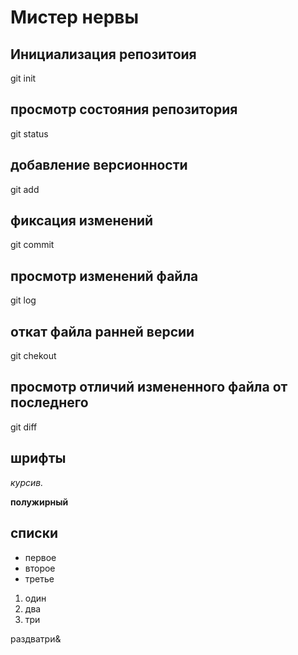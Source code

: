 # Мистер нервы

## Инициализация репозитоия 
git init 
## просмотр состояния репозитория
git status
## добавление версионности
git add
## фиксация изменений
git commit
## просмотр изменений файла
git log
## откат файла ранней версии
git chekout
## просмотр отличий измененного файла от последнего
git diff
## шрифты

*курсив.*

**полужирный**

## списки

 * первое
 * второе
 * третье

 1. один
 2. два
 3. три

раздватри&
